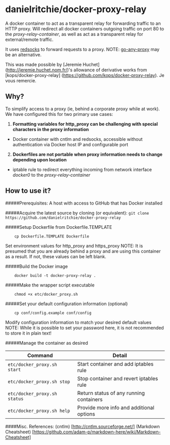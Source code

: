 danielritchie/docker-proxy-relay
==================

A docker container to act as a transparent relay for forwarding traffic to an HTTP proxy.  Will redirect all docker containers outgoing traffic on port 80 to the _proxy-relay-container_, as well as act as a transparent relay for external/remote traffic.

It uses [redsocks](https://github.com/darkk/redsocks) to forward requests to a proxy. NOTE: [go-any-proxy](https://github.com/ryanchapman/go-any-proxy) may be an alternative.

This was made possible by [Jeremie Huchet] (http://jeremie.huchet.nom.fr/)'s allowance of derivative works from [kops/docker-proxy-relay] (https://github.com/kops/docker-proxy-relay).  Je vous remercie.


## Why?

To simplify access to a proxy (ie, behind a corporate proxy while at work).  We have configured this for two primary use cases:

1. **Formatting variables for http_proxy can be challenging with special characters in the proxy information**
  * Docker container with cntlm and redsocks, accessible without authentication via Docker host IP and configurable port
2. **Dockerfiles are not portable when proxy information needs to change depending upon location**
  * iptable rule to redirect everything incoming from network interface _docker0_ to the _proxy-relay-container_

## How to use it?

#####Prerequisites:
A host with access to GitHub that has Docker installed

#####Acquire the latest source by cloning (or equivalent):
```git clone https://github.com/danielritchie/docker-proxy-relay```

#####Setup Dockerfile from Dockerfile.TEMPLATE
```
	cp Dockerfile.TEMPLATE Dockerfile
```				
Set environment values for http_proxy and https_proxy
NOTE: It is presumed that you are already behind a proxy and are using this container as a result.  If not, these values can be left blank.
	
#####Build the Docker image
```
	docker build -t docker-proxy-relay .
```
#####Make the wrapper script executable
```
	chmod +x etc/docker_proxy.sh
```
#####Set your default configuration information (optional)
```
	cp conf/config.example conf/config
```
Modify configuration information to match your desired default values
NOTE: While it is possible to set your password here, it is not recommended to store it in plain text!
	
#####Manage the container as desired

Command | Detail
---------------------------|----------------------------------
`etc/docker_proxy.sh start` | Start container and add iptables rule
`etc/docker_proxy.sh stop` | Stop container and revert iptables rule
`etc/docker_proxy.sh status` | Return status of any running containers
`etc/docker_proxy.sh help` |  Provide more info and additional options


####Misc. References:
(cntlm) [http://cntlm.sourceforge.net/]
(Markdown Cheatsheet) [https://github.com/adam-p/markdown-here/wiki/Markdown-Cheatsheet]
